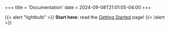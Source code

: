 +++
title = 'Documentation'
date = 2024-09-08T21:01:05-04:00
+++

{{< alert "lightbulb" >}}
**Start here:** read the [Getting Started](getting-started) page!
{{< /alert >}}